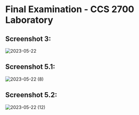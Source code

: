 # Final Examination - CCS 2700 Laboratory

## Screenshot 3:
![2023-05-22](https://github.com/DzL24/2700-finalsmendozaa/assets/130432936/64b48dde-dc90-46f3-ad89-bcd01483e429)

## Screenshot 5.1:
![2023-05-22 (8)](https://github.com/DzL24/2700-finalsmendozaa/assets/130432936/335b8787-c274-4547-865f-ce907f3df121)

## Screenshot 5.2:
![2023-05-22 (12)](https://github.com/DzL24/2700-finalsmendozaa/assets/130432936/5323c1af-c610-46b8-86b4-0a302553ccde)

